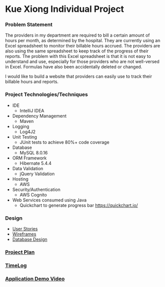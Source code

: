 # Kue Xiong Individual Project

### Problem Statement

The providers in my department are required to bill a certain amount of hours per month, 
as determined by the hospital. They are currently using an Excel spreadsheet to monitor 
their billable hours accrued. The providers are also using the same spreadsheet to keep 
track of the progress of their reports. The problem with this Excel spreadsheet is that 
it is not easy to understand and use, especially for those providers who are not 
well-versed in Excel. Formulas have also been accidentally deleted or changed.

I would like to build a website that providers can easily use to track their billable hours
and reports.

### Project Technologies/Techniques
* IDE
  * IntelliJ IDEA
* Dependency Management
    * Maven
* Logging
    * Log4J2
* Unit Testing
    * JUnit tests to achieve 80%+ code coverage
* Database
    * MySQL 8.0.16
* ORM Framework
  * Hibernate 5.4.4
* Data Validation
  * jQuery Validation
* Hosting
  * AWS
* Security/Authentication
  * AWS Cognito
* Web Services consumed using Java
    * Quickchart to generate progress bar https://quickchart.io/

### Design
* [User Stories](DesignDocuments/userStories.md)
* [Wireframes](DesignDocuments/wireframes)
* [Database Design](DesignDocuments/databaseDiagram.png)

### [Project Plan](ProjectPlan.md)


### [TimeLog](timeLog.md)

### [Application Demo Video](https://youtu.be/86jZ_a0I2LM)